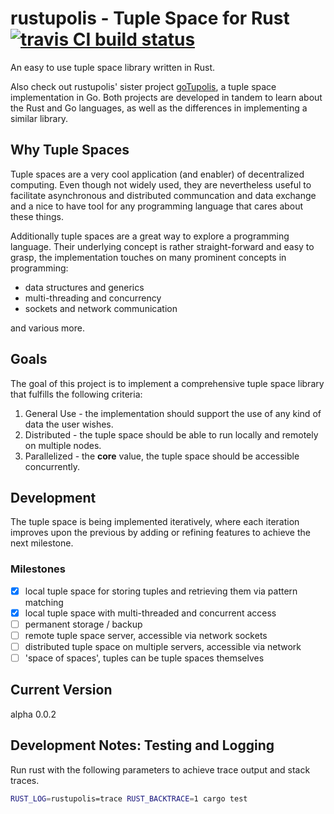 # rustupolis - Tuple Space for Rust [![travis CI build status](https://travis-ci.org/Micutio/rustupolis.svg?branch=master)](https://travis-ci.org/Micutio/rustupolis)

An easy to use tuple space library written in Rust.

Also check out rustupolis' sister project [goTupolis](https://github.com/Micutio/goTupolis), a tuple space implementation in Go. Both projects are developed in tandem to learn about the Rust and Go languages, as well as the differences in implementing a similar library.

## Why Tuple Spaces

Tuple spaces are a very cool application (and enabler) of decentralized computing. Even though not widely used, they are nevertheless useful to facilitate asynchronous and distributed communcation and data exchange and a nice to have tool for any programming language that cares about these things.

Additionally tuple spaces are a great way to explore a programming language. Their underlying concept is rather straight-forward and easy to grasp, the implementation touches on many prominent concepts in programming:

- data structures and generics
- multi-threading and concurrency
- sockets and network communication

and various more.

## Goals

The goal of this project is to implement a comprehensive tuple space library that fulfills the following criteria:

1. General Use - the implementation should support the use of any kind of data the user wishes.
2. Distributed - the tuple space should be able to run locally and remotely on multiple nodes.
3. Parallelized - the **core** value, the tuple space should be accessible concurrently.

## Development

The tuple space is being implemented iteratively, where each iteration improves upon the previous by adding or refining features to achieve the next milestone.

### Milestones

- [x] local tuple space for storing tuples and retrieving them via pattern matching
- [x] local tuple space with multi-threaded and concurrent access
- [ ] permanent storage / backup
- [ ] remote tuple space server, accessible via network sockets
- [ ] distributed tuple space on multiple servers, accessible via network
- [ ] 'space of spaces', tuples can be tuple spaces themselves

## Current Version

alpha 0.0.2

## Development Notes: Testing and Logging

Run rust with the following parameters to achieve trace output and stack traces.

```bash
RUST_LOG=rustupolis=trace RUST_BACKTRACE=1 cargo test
```
